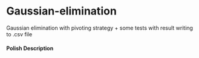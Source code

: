 # Gaussian-elimination
Gaussian elimination with pivoting strategy + some tests with result writing to .csv file 

#### Polish Description
